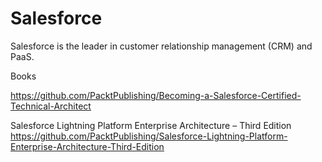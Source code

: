 # Salesforce

Salesforce is the leader in customer relationship management (CRM) and PaaS.


Books

https://github.com/PacktPublishing/Becoming-a-Salesforce-Certified-Technical-Architect

Salesforce Lightning Platform Enterprise Architecture – Third Edition
https://github.com/PacktPublishing/Salesforce-Lightning-Platform-Enterprise-Architecture-Third-Edition
